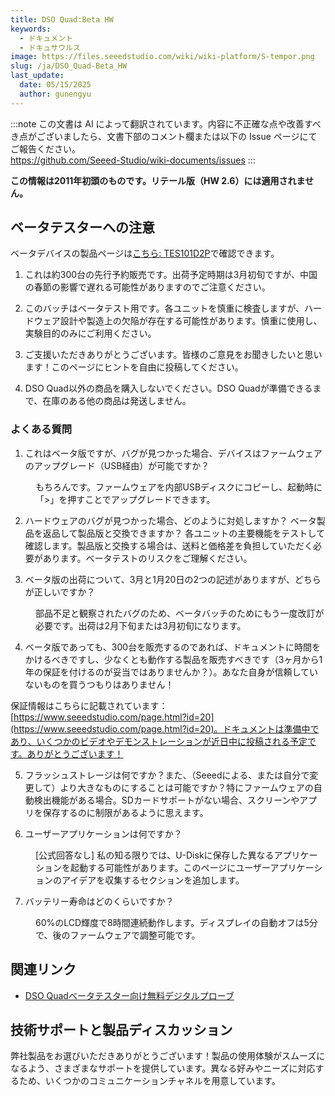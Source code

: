 ```yaml
---
title: DSO Quad:Beta HW
keywords:
  - ドキュメント
  - ドキュサウルス
image: https://files.seeedstudio.com/wiki/wiki-platform/S-tempor.png
slug: /ja/DSO_Quad-Beta_HW
last_update:
  date: 05/15/2025
  author: gunengyu
---
```

:::note
この文書は AI によって翻訳されています。内容に不正確な点や改善すべき点がございましたら、文書下部のコメント欄または以下の Issue ページにてご報告ください。  
https://github.com/Seeed-Studio/wiki-documents/issues
:::

<!-- ---
name: DSO Quad:Beta HW
category: MakerPro
bzurl:
oldwikiname:  DSO Quad:Beta HW
prodimagename:
surveyurl: https://www.research.net/r/DSO_Quad-Beta_HW
sku:
--- -->

**この情報は2011年初頭のものです。リテール版（HW 2.6）には適用されません。**

## ベータテスターへの注意

ベータデバイスの製品ページは[こちら: TES101D2P](https://www.seeedstudio.com/preorder-dso-quad-beta-test-p-736.html?cPath=174)で確認できます。

1. これは約300台の先行予約販売です。出荷予定時期は3月初旬ですが、中国の春節の影響で遅れる可能性がありますのでご注意ください。
2. このバッチはベータテスト用です。各ユニットを慎重に検査しますが、ハードウェア設計や製造上の欠陥が存在する可能性があります。慎重に使用し、実験目的のみにご利用ください。
3. ご支援いただきありがとうございます。皆様のご意見をお聞きしたいと思います！このページにヒントを自由に投稿してください。

4. DSO Quad以外の商品を購入しないでください。DSO Quadが準備できるまで、在庫のある他の商品は発送しません。

### よくある質問

1. これはベータ版ですが、バグが見つかった場合、デバイスはファームウェアのアップグレード（USB経由）が可能ですか？

<dl><dd> もちろんです。ファームウェアを内部USBディスクにコピーし、起動時に「&gt;」を押すことでアップグレードできます。
</dd></dl>

2. ハードウェアのバグが見つかった場合、どのように対処しますか？ ベータ製品を返品して製品版と交換できますか？ 各ユニットの主要機能をテストして確認します。製品版と交換する場合は、送料と価格差を負担していただく必要があります。ベータテストのリスクをご理解ください。

3. ベータ版の出荷について、3月と1月20日の2つの記述がありますが、どちらが正しいですか？

<dl><dd> 部品不足と観察されたバグのため、ベータバッチのためにもう一度改訂が必要です。出荷は2月下旬または3月初旬になります。
</dd></dl>

4. ベータ版であっても、300台を販売するのであれば、ドキュメントに時間をかけるべきですし、少なくとも動作する製品を販売すべきです（3ヶ月から1年の保証を付けるのが妥当ではありませんか？）。あなた自身が信頼していないものを買うつもりはありません！

 保証情報はこちらに記載されています：[https://www.seeedstudio.com/page.html?id=20](https://www.seeedstudio.com/page.html?id=20)。ドキュメントは準備中であり、いくつかのビデオやデモンストレーションが近日中に投稿される予定です。ありがとうございます！

5. フラッシュストレージは何ですか？また、（Seeedによる、または自分で変更して）より大きなものにすることは可能ですか？特にファームウェアの自動検出機能がある場合。SDカードサポートがない場合、スクリーンやアプリを保存するのに制限があるように思えます。

6. ユーザーアプリケーションは何ですか？

<dl><dd><span style={{color: 'red'}}>[公式回答なし]</span> 私の知る限りでは、U-Diskに保存した異なるアプリケーションを起動する可能性があります。このページにユーザーアプリケーションのアイデアを収集するセクションを追加します。
</dd></dl>

7. バッテリー寿命はどのくらいですか？

<dl><dd> 60%のLCD輝度で8時間連続動作します。ディスプレイの自動オフは5分で、後のファームウェアで調整可能です。
</dd></dl>

## 関連リンク

* [DSO Quadベータテスター向け無料デジタルプローブ](https://www.seeedstudio.com/blog/2011/06/01/free-digital-probe-for-dso-quad-beta-testers/)

## 技術サポートと製品ディスカッション

弊社製品をお選びいただきありがとうございます！製品の使用体験がスムーズになるよう、さまざまなサポートを提供しています。異なる好みやニーズに対応するため、いくつかのコミュニケーションチャネルを用意しています。

<div class="button_tech_support_container">
<a href="https://forum.seeedstudio.com/" class="button_forum"></a> 
<a href="https://www.seeedstudio.com/contacts" class="button_email"></a>
</div>

<div class="button_tech_support_container">
<a href="https://discord.gg/eWkprNDMU7" class="button_discord"></a> 
<a href="https://github.com/Seeed-Studio/wiki-documents/discussions/69" class="button_discussion"></a>
</div>